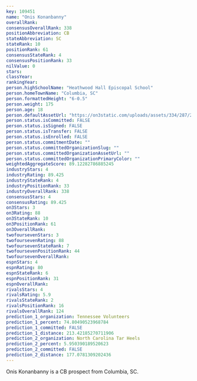 ```yaml
---
key: 109451
name: "Onis Konanbanny"
overallRank: 
consensusOverallRank: 338
positionAbbreviation: CB
stateAbbreviation: SC
stateRank: 10
positionRank: 61
consensusStateRank: 4
consensusPositionRank: 33
nilValue: 0
stars: 
classYear: 
rankingYear: 
person.highSchoolName: "Heathwood Hall Episcopal School"
person.homeTownName: "Columbia, SC"
person.formattedHeight: "6-0.5"
person.weight: 175
person.age: 18
person.defaultAssetUrl: "https://on3static.com/uploads/assets/334/287/287334.jpg"
person.status.isCommitted: FALSE
person.status.isSigned: FALSE
person.status.isTransfer: FALSE
person.status.isEnrolled: FALSE
person.status.commitmentDate: ""
person.status.committedOrganizationSlug: ""
person.status.committedOrganizationAssetUrl: ""
person.status.committedOrganizationPrimaryColor: ""
weightedAggregateScore: 89.12282786885245
industryStars: 4
industryRating: 89.425
industryStateRank: 4
industryPositionRank: 33
industryOverallRank: 338
consensusStars: 4
consensusRating: 89.425
on3Stars: 3
on3Rating: 88
on3StateRank: 10
on3PositionRank: 61
on3OverallRank: 
twofoursevenStars: 3
twofoursevenRating: 88
twofoursevenStateRank: 7
twofoursevenPositionRank: 44
twofoursevenOverallRank: 
espnStars: 4
espnRating: 80
espnStateRank: 6
espnPositionRank: 31
espnOverallRank: 
rivalsStars: 4
rivalsRating: 5.9
rivalsStateRank: 2
rivalsPositionRank: 16
rivalsOverallRank: 124
prediction_1_organization: Tennessee Volunteers
prediction_1_percent: 74.80490523968784
prediction_1_committed: FALSE
prediction_1_distance: 213.42185270711906
prediction_2_organization: North Carolina Tar Heels
prediction_2_percent: 5.950390189520623
prediction_2_committed: FALSE
prediction_2_distance: 177.0781309202436
---
```

Onis Konanbanny is a CB prospect from Columbia, SC.